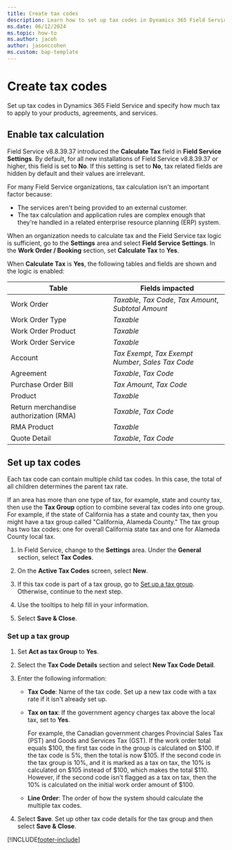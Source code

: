 ```yaml
---
title: Create tax codes
description: Learn how to set up tax codes in Dynamics 365 Field Service
ms.date: 06/12/2024
ms.topic: how-to
ms.author: jacoh
author: jasonccohen
ms.custom: bap-template
---
```

# Create tax codes

Set up tax codes in Dynamics 365 Field Service and specify how much tax to apply to your products, agreements, and services.  
  
## Enable tax calculation

Field Service v8.8.39.37 introduced the **Calculate Tax** field in **Field Service Settings**. By default, for all new installations of Field Service v8.8.39.37 or higher, this field is set to **No**. If this setting is set to **No**, tax related fields are hidden by default and their values are irrelevant. 

For many Field Service organizations, tax calculation isn't an important factor because:

- The services aren't being provided to an external customer.
- The tax calculation and application rules are complex enough that they're handled in a related enterprise resource planning (ERP) system.
  
When an organization needs to calculate tax and the Field Service tax logic is sufficient, go to the **Settings** area and select **Field Service Settings**. In the **Work Order / Booking** section, set **Calculate Tax** to **Yes**.

When **Calculate Tax** is **Yes**, the following tables and fields are shown and the logic is enabled:

|Table|	Fields impacted|
|------|-------|
|Work Order|*Taxable*, *Tax Code*, *Tax Amount*, *Subtotal Amount*|
|Work Order Type|*Taxable*|
|Work Order Product|*Taxable*|
|Work Order Service|*Taxable*|
|Account|*Tax Exempt*, *Tax Exempt Number*, *Sales Tax Code*|
|Agreement|*Taxable*, *Tax Code*|
|Purchase Order Bill|*Tax Amount*, *Tax Code*|
|Product|*Taxable*|
|Return merchandise authorization (RMA)|*Taxable*, *Tax Code*|
|RMA Product|*Taxable*|
|Quote Detail|*Taxable*, *Tax Code*|

## Set up tax codes

Each tax code can contain multiple child tax codes. In this case, the total of all children determines the parent tax rate.  
  
If an area has more than one type of tax, for example, state and county tax, then use the **Tax Group** option to combine several tax codes into one group. For example, if the state of California has a state and county tax, then you might have a tax group called "California, Alameda County." The tax group has two tax codes: one for overall California state tax and one for Alameda County local tax.  
  
1. In Field Service, change to the **Settings** area. Under the **General** section, select **Tax Codes**.  
  
1. On the **Active Tax Codes** screen, select **New**.  
  
1. If this tax code is part of a tax group, go to [Set up a tax group](#set-up-a-tax-group). Otherwise, continue to the next step.

1. Use the tooltips to help fill in your information.  

1. Select **Save & Close**.

### Set up a tax group

1. Set **Act as tax Group** to **Yes**.

1. Select the **Tax Code Details** section and select **New Tax Code Detail**.  
  
1. Enter the following information:

   - **Tax Code**: Name of the tax code. Set up a new tax code with a tax rate if it isn't already set up.
   - **Tax on tax**: If the government agency charges tax above the local tax, set  to **Yes**.  
  
     For example, the Canadian government charges Provincial Sales Tax (PST) and Goods and Services Tax (GST). If the work order total equals $100, the first tax code in the group is calculated on $100. If the tax code is 5%, then the total is now $105. If the second code in the tax group is 10%, and it is marked as a tax on tax, the 10% is calculated on $105 instead of $100, which makes the total $110. However, if the second code isn't flagged as a tax on tax, then the 10% is calculated on the initial work order amount of $100.  
  
   - **Line Order**: The order of how the system should calculate the multiple tax codes.  
  
1. Select **Save**. Set up other tax code details for the tax group and then select **Save & Close**.

[!INCLUDE[footer-include](../includes/footer-banner.md)]
